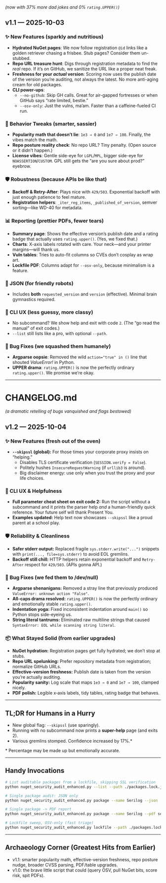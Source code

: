 *(now with 37% more dad jokes and 0% `rating.UPPER()`)*

## v1.1 — 2025-10-03

### ✨ New Features (sparkly and nutritious)
- **Hydrated NuGet pages**: We now follow registration `@id` links like a golden retriever chasing a frisbee. Stub pages? Consider them un-stubbed.
- **Repo URL treasure hunt**: Digs through registration metadata to find the *real* repo. If it’s on GitHub, we sanitize the URL like a proper neat freak.
- **Freshness for your *actual* version**: Scoring now uses the publish date of the version you’re auditing, not always the latest. No more anti-aging cream for old packages.
- **CLI power-ups**:
  - `--no-github`: Skip GH calls. Great for air-gapped fortresses or when GitHub says “rate limited, bestie.”
  - `--osv-only`: Just the vulns, ma’am. Faster than a caffeine-fueled CI run.

### 🧠 Behavior Tweaks (smarter, sassier)
- **Popularity math that doesn’t lie**: `1e3 → 0` and `1e7 → 100`. Finally, the vibes match the math.
- **Repo posture reality check**: No repo URL? Tiny penalty. (Open source or it didn’t happen.)
- **License vibes**: Gentle side-eye for `LGPL`/`MPL`, bigger side-eye for `NOASSERTION`/`CUSTOM`. GPL still gets the “are you sure about prod?” eyebrow.

### 🛡️ Robustness (because APIs be like that)
- **Backoff & Retry-After**: Plays nice with `429/503`. Exponential backoff with just enough patience to feel mature.
- **Registration helpers**: `_iter_reg_items`, `_published_of_version`, semver sorting—like WD-40 for metadata.

### 📊 Reporting (prettier PDFs, fewer tears)
- **Summary page**: Shows the effective version’s publish date and a rating badge that actually uses `rating.upper()`. (Yes, we fixed that.)
- **Charts**: X-axis labels rotated with care. Your neck—and your printer margins—will thank us.
- **Vuln tables**: Tries to auto-fit columns so CVEs don’t cosplay as wrap art.
- **Lockfile PDF**: Columns adapt for `--osv-only`, because minimalism is a feature.

### 🧾 JSON (for friendly robots)
- Includes **both** `requested_version` and `version` (effective). Minimal brain gymnastics required.

### 🧰 CLI UX (less guessy, more classy)
- No subcommand? We show help and exit with code `2`. (The “go read the manual” of exit codes.)
- `--list` still lists like a pro, with optional `--path`.

### 🐛 Bug Fixes (we squashed them humanely)
- **Argparse oopsie**: Removed the wild `action="true" in ()` line that shouted *ValueError!* in Python.
- **UPPER drama**: `rating.UPPER()` is now the perfectly ordinary `rating.upper()`. We promise we’re okay.

---
# CHANGELOG.md
*(a dramatic retelling of bugs vanquished and flags bestowed)*

## v1.2 — 2025-10-04

### ✨ New Features (fresh out of the oven)
- **`--skipssl` (global):** For those times your corporate proxy insists on “helping.”
  - Disables TLS certificate verification (`SESSION.verify = False`).
  - Politely hushes `InsecureRequestWarning` (if `urllib3` is around).
  - Big disclaimer energy: use only when you trust the proxy and your life choices.

### 🧰 CLI UX & Helpfulness
- **Full parameter cheat sheet on exit code 2:** Run the script without a subcommand and it prints the parser help *and* a human-friendly quick reference. Your future self will thank Present You.
- **Examples updated:** Help text now showcases `--skipssl` like a proud parent at a school play.

### 🛡️ Reliability & Cleanliness
- **Safer stderr output:** Replaced fragile `sys.stderr.write("...")` snippets with `print(..., file=sys.stderr)` to avoid EOL gremlins.
- **Backoff still chill:** HTTP helpers retain exponential backoff and `Retry-After` respect for `429/503`. (APIs gonna API.)

### 🐛 Bug Fixes (we fed them to /dev/null)
- **Argparse shenanigans:** Removed a stray line that previously produced `ValueError: unknown action "False"`.
- **All-caps drama resolved:** `rating.UPPER()` is now the perfectly ordinary and emotionally stable `rating.upper()`.
- **Indentation yoga:** Fixed inconsistent indentation around `main()` so Python stops side-eyeing us.
- **String literal tantrums:** Eliminated raw multiline strings that caused `SyntaxError: EOL while scanning string literal`.

### 📦 What Stayed Solid (from earlier upgrades)
- **NuGet hydration:** Registration pages get fully hydrated; we don’t stop at stubs.
- **Repo URL spelunking:** Prefer repository metadata from registration; normalize GitHub URLs.
- **Effective-version freshness:** Publish date is taken from the version you’re actually auditing.
- **Popularity sanity:** Log scale that maps `1e3 → 0` and `1e7 → 100`, clamped nicely.
- **PDF polish:** Legible x‑axis labels, tidy tables, rating badge that behaves.

---

## TL;DR for Humans in a Hurry
- New global flag: `--skipssl` (use sparingly).
- Running with no subcommand now prints a **super-help** page (and exits 2).
- Various gremlins stomped. Confidence increased by 17%.*

\* Percentage may be made up but emotionally accurate.

---

## Handy Invocations
```bash
# List auditable packages from a lockfile, skipping SSL verification
python nuget_security_audit_enhanced.py --list --path ./packages.lock.json --skipssl

# Single package audit: JSON only
python nuget_security_audit_enhanced.py package --name Serilog --json

# Single package -> PDF report
python nuget_security_audit_enhanced.py package --name Serilog --pdf serilog_audit.pdf

# Lockfile sweep, OSV-only (fast triage)
python nuget_security_audit_enhanced.py lockfile --path ./packages.lock.json --osv-only
```

---

## Archaeology Corner (Greatest Hits from Earlier)
- v1.1: smarter popularity math, effective-version freshness, repo posture nudge, broader CVSS parsing, PDF/table upgrades.
- v1.0: the brave little script that could (query OSV, pull NuGet bits, score risk, spit PDFs).

